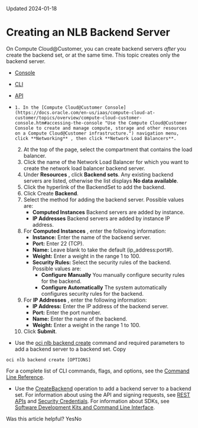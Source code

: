Updated 2024-01-18
# Creating an NLB Backend Server
On Compute Cloud@Customer, you can create backend servers _after_ you create the backend set, or at the same time. This topic creates only the backend server.
  * [Console](https://docs.oracle.com/en-us/iaas/compute-cloud-at-customer/topics/nlb/creating-an-nlb-backend-server.htm)
  * [CLI](https://docs.oracle.com/en-us/iaas/compute-cloud-at-customer/topics/nlb/creating-an-nlb-backend-server.htm)
  * [API](https://docs.oracle.com/en-us/iaas/compute-cloud-at-customer/topics/nlb/creating-an-nlb-backend-server.htm)


  *     1. In the [Compute Cloud@Customer Console](https://docs.oracle.com/en-us/iaas/compute-cloud-at-customer/topics/overview/compute-cloud-customer-console.htm#accessing-the-console "Use the Compute Cloud@Customer Console to create and manage compute, storage and other resources on a Compute Cloud@Customer infrastructure.") navigation menu, click **Networking** , then click **Network Load Balancers**.
    2. At the top of the page, select the compartment that contains the load balancer.
    3. Click the name of the Network Load Balancer for which you want to create the network load balancer backend server. 
    4. Under **Resources** , click **Backend sets**.
Any existing backend servers are listed, otherwise the list displays **No data available**. 
    5. Click the hyperlink of the BackendSet to add the backend.
    6. Click Create **Backend**.
    7. Select the method for adding the backend server. Possible values are: 
       * **Computed Instances** Backend servers are added by instance. 
       * **IP Addresses** Backend servers are added by instance IP address.
    8. For **Computed Instances** , enter the following information: 
       * **Instance:** Enter the name of the backend server.
       * **Port:** Enter 22 (TCP). 
       * **Name:** Leave blank to take the default (ip_address:port#).
       * **Weight:** Enter a weight in the range 1 to 100. 
       * **Security Rules:** Select the security rules of the backend. Possible values are:
         * **Configure Manually** You manually configure security rules for the backend.
         * **Configure Automatically** The system automatically configures security rules for the backend.
    9. For **IP Addresses** , enter the following information: 
       * **IP Address:** Enter the IP address of the backend server.
       * **Port:** Enter the port number. 
       * **Name:** Enter the name of the backend.
       * **Weight:** Enter a weight in the range 1 to 100. 
    10. Click **Submit**. 
  * Use the [oci nlb backend create](https://docs.oracle.com/iaas/tools/oci-cli/latest/oci_cli_docs/cmdref/nlb/backend/create.html) command and required parameters to add a backend server to a backend set.
Copy
```
oci nlb backend create [OPTIONS]
```

For a complete list of CLI commands, flags, and options, see the [Command Line Reference](https://docs.oracle.com/iaas/tools/oci-cli/latest/oci_cli_docs/index.html).
  * Use the [CreateBackend](https://docs.oracle.com/iaas/api/#/en/networkloadbalancer/20200501/Backend/CreateBackend) operation to add a backend server to a backend set.
For information about using the API and signing requests, see [REST APIs](https://docs.oracle.com/iaas/Content/API/Concepts/usingapi.htm#REST_APIs) and [Security Credentials](https://docs.oracle.com/iaas/Content/General/Concepts/credentials.htm). For information about SDKs, see [Software Development Kits and Command Line Interface](https://docs.oracle.com/iaas/Content/API/Concepts/sdks.htm#Software_Development_Kits_and_Command_Line_Interface).


Was this article helpful?
YesNo

